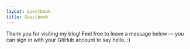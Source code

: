```yaml
---
layout: guestbook
title: Guestbook
---
```


Thank you for visiting my blog!
Feel free to leave a message below — you can sign in with your GitHub account to say hello. :)